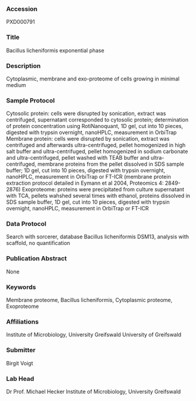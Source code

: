 ### Accession
PXD000791

### Title
Bacillus licheniformis exponential phase

### Description
Cytoplasmic, membrane and exo-proteome of cells growing in minimal medium

### Sample Protocol
Cytosolic protein: cells were disrupted by sonication, extract was centrifuged, supernatant corresponded to cytosolic protein; determination of protein concentration using RotiNanoquant, 1D gel, cut into 10 pieces, digested with trypsin overnight, nanoHPLC, measurement in OrbiTrap  Membrane protein: cells were disrupted by sonication, extract was centrifuged and afterwards ultra-centrifuged, pellet homogenized in high salt buffer and ultra-centrifuged, pellet homogenized in sodium carbonate and ultra-centrifuged, pellet washed with TEAB buffer and ultra-centrifuged, membrane proteins from the pellet dissolved in SDS sample buffer; 1D gel, cut into 10 pieces, digested with trypsin overnight, nanoHPLC, measurement in OrbiTrap or FT-ICR (membrane protein extraction protocol detailed in Eymann et al 2004, Proteomics 4: 2849-2876) Exoproteome: proteins were precipitated from culture supernatant with TCA, pellets wahshed several times with ethanol, proteins dissolved in SDS sample buffer, 1D gel, cut into 10 pieces, digested with trypsin overnight, nanoHPLC, measurement in OrbiTrap or FT-ICR

### Data Protocol
Search with sorcerer, database Bacillus licheniformis DSM13, analysis with scaffold, no quantification

### Publication Abstract
None

### Keywords
Membrane proteome, Bacillus licheniformis, Cytoplasmic proteome, Exoproteome

### Affiliations
Institute of Microbiology, University Greifswald
University of Greifswald

### Submitter
Birgit Voigt

### Lab Head
Dr Prof. Michael Hecker
Institute of Microbiology, University Greifswald


